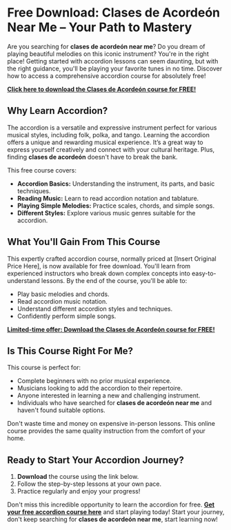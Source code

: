 # Free Download: Clases de Acordeón Near Me – Your Path to Mastery

Are you searching for **clases de acordeón near me**? Do you dream of playing beautiful melodies on this iconic instrument? You're in the right place! Getting started with accordion lessons can seem daunting, but with the right guidance, you'll be playing your favorite tunes in no time. Discover how to access a comprehensive accordion course for absolutely free!

[**Click here to download the Clases de Acordeón course for FREE!**](https://udemywork.com/clases-de-acordeon-near-me)

## Why Learn Accordion?

The accordion is a versatile and expressive instrument perfect for various musical styles, including folk, polka, and tango. Learning the accordion offers a unique and rewarding musical experience. It’s a great way to express yourself creatively and connect with your cultural heritage. Plus, finding **clases de acordeón** doesn't have to break the bank.

This free course covers:
*   **Accordion Basics:** Understanding the instrument, its parts, and basic techniques.
*   **Reading Music:** Learn to read accordion notation and tablature.
*   **Playing Simple Melodies:** Practice scales, chords, and simple songs.
*   **Different Styles:** Explore various music genres suitable for the accordion.

## What You'll Gain From This Course

This expertly crafted accordion course, normally priced at [Insert Original Price Here], is now available for free download. You'll learn from experienced instructors who break down complex concepts into easy-to-understand lessons. By the end of the course, you'll be able to:

*   Play basic melodies and chords.
*   Read accordion music notation.
*   Understand different accordion styles and techniques.
*   Confidently perform simple songs.

[**Limited-time offer: Download the Clases de Acordeón course for FREE!**](https://udemywork.com/clases-de-acordeon-near-me)

## Is This Course Right For Me?

This course is perfect for:

*   Complete beginners with no prior musical experience.
*   Musicians looking to add the accordion to their repertoire.
*   Anyone interested in learning a new and challenging instrument.
*   Individuals who have searched for **clases de acordeón near me** and haven't found suitable options.

Don't waste time and money on expensive in-person lessons. This online course provides the same quality instruction from the comfort of your home.

## Ready to Start Your Accordion Journey?

1.  **Download** the course using the link below.
2.  Follow the step-by-step lessons at your own pace.
3.  Practice regularly and enjoy your progress!

Don't miss this incredible opportunity to learn the accordion for free. **[Get your free accordion course here](https://udemywork.com/clases-de-acordeon-near-me)** and start playing today! Start your journey, don't keep searching for **clases de acordeón near me**, start learning now!
